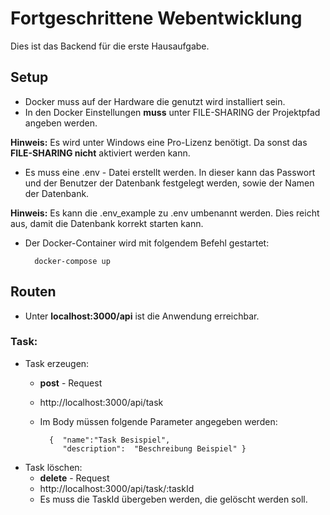 # **Fortgeschrittene Webentwicklung**
Dies ist das Backend für die erste Hausaufgabe.

## Setup
- Docker muss auf der Hardware die genutzt wird installiert sein.
- In den Docker Einstellungen **muss**  unter FILE-SHARING  der Projektpfad angeben werden. 

**Hinweis:** Es wird unter Windows eine Pro-Lizenz benötigt. Da sonst das **FILE-SHARING nicht** aktiviert werden kann.
	
- Es muss eine .env - Datei erstellt werden. In dieser kann das Passwort und der Benutzer der Datenbank festgelegt werden, sowie der Namen der Datenbank.

**Hinweis:**  Es kann die .env_example zu .env umbenannt werden. Dies reicht aus, damit die Datenbank korrekt starten kann.

- Der Docker-Container wird mit folgendem Befehl gestartet:

		docker-compose up

## Routen
- Unter **localhost:3000/api** ist die Anwendung erreichbar.

###	Task:

- Task erzeugen:
	- **post** - Request
	- http://localhost:3000/api/task
	- Im Body müssen folgende Parameter angegeben werden:

			{  "name":"Task Besispiel",
			   "description":  "Beschreibung Beispiel" }
- Task löschen:
	- **delete** - Request
	- http://localhost:3000/api/task/:taskId
	-  Es muss die TaskId übergeben werden, die gelöscht werden soll.
